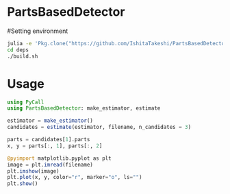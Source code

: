 PartsBasedDetector
==================

#Setting environment

```sh
julia -e 'Pkg.clone("https://github.com/IshitaTakeshi/PartsBasedDetector.jl.git")'
cd deps
./build.sh
```

# Usage

```julia
using PyCall
using PartsBasedDetector: make_estimator, estimate

estimator = make_estimator()
candidates = estimate(estimator, filename, n_candidates = 3)

parts = candidates[1].parts
x, y = parts[:, 1], parts[:, 2]

@pyimport matplotlib.pyplot as plt
image = plt.imread(filename)
plt.imshow(image)
plt.plot(x, y, color="r", marker="o", ls="")
plt.show()
```
